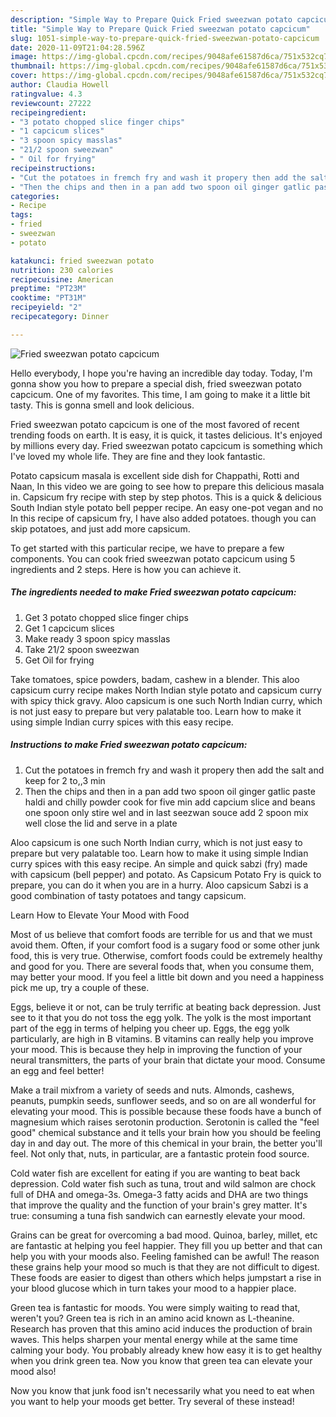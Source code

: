 ```yaml
---
description: "Simple Way to Prepare Quick Fried sweezwan potato capcicum"
title: "Simple Way to Prepare Quick Fried sweezwan potato capcicum"
slug: 1051-simple-way-to-prepare-quick-fried-sweezwan-potato-capcicum
date: 2020-11-09T21:04:28.596Z
image: https://img-global.cpcdn.com/recipes/9048afe61587d6ca/751x532cq70/fried-sweezwan-potato-capcicum-recipe-main-photo.jpg
thumbnail: https://img-global.cpcdn.com/recipes/9048afe61587d6ca/751x532cq70/fried-sweezwan-potato-capcicum-recipe-main-photo.jpg
cover: https://img-global.cpcdn.com/recipes/9048afe61587d6ca/751x532cq70/fried-sweezwan-potato-capcicum-recipe-main-photo.jpg
author: Claudia Howell
ratingvalue: 4.3
reviewcount: 27222
recipeingredient:
- "3 potato chopped slice finger chips"
- "1 capcicum slices"
- "3 spoon spicy masslas"
- "21/2 spoon sweezwan"
- " Oil for frying"
recipeinstructions:
- "Cut the potatoes in fremch fry and wash it propery then add the salt and keep for 2 to,,3 min"
- "Then the chips and then in a pan add two spoon oil ginger gatlic paste haldi and chilly powder cook for five min add capcium slice and beans one spoon only stire wel and in last seezwan souce add 2 spoon mix well close the lid and serve in a plate"
categories:
- Recipe
tags:
- fried
- sweezwan
- potato

katakunci: fried sweezwan potato 
nutrition: 230 calories
recipecuisine: American
preptime: "PT23M"
cooktime: "PT31M"
recipeyield: "2"
recipecategory: Dinner

---
```



![Fried sweezwan potato capcicum](https://img-global.cpcdn.com/recipes/9048afe61587d6ca/751x532cq70/fried-sweezwan-potato-capcicum-recipe-main-photo.jpg)

Hello everybody, I hope you're having an incredible day today. Today, I'm gonna show you how to prepare a special dish, fried sweezwan potato capcicum. One of my favorites. This time, I am going to make it a little bit tasty. This is gonna smell and look delicious.

Fried sweezwan potato capcicum is one of the most favored of recent trending foods on earth. It is easy, it is quick, it tastes delicious. It's enjoyed by millions every day. Fried sweezwan potato capcicum is something which I've loved my whole life. They are fine and they look fantastic.

Potato capsicum masala is excellent side dish for Chappathi, Rotti and Naan, In this video we are going to see how to prepare this delicious masala in. Capsicum fry recipe with step by step photos. This is a quick &amp; delicious South Indian style potato bell pepper recipe. An easy one-pot vegan and no In this recipe of capsicum fry, I have also added potatoes. though you can skip potatoes, and just add more capsicum.


To get started with this particular recipe, we have to prepare a few components. You can cook fried sweezwan potato capcicum using 5 ingredients and 2 steps. Here is how you can achieve it.

<!--inarticleads1-->

##### The ingredients needed to make Fried sweezwan potato capcicum:

1. Get 3 potato chopped slice finger chips
1. Get 1 capcicum slices
1. Make ready 3 spoon spicy masslas
1. Take 21/2 spoon sweezwan
1. Get  Oil for frying


Take tomatoes, spice powders, badam, cashew in a blender. This aloo capsicum curry recipe makes North Indian style potato and capsicum curry with spicy thick gravy. Aloo capsicum is one such North Indian curry, which is not just easy to prepare but very palatable too. Learn how to make it using simple Indian curry spices with this easy recipe. 

<!--inarticleads2-->

##### Instructions to make Fried sweezwan potato capcicum:

1. Cut the potatoes in fremch fry and wash it propery then add the salt and keep for 2 to,,3 min
1. Then the chips and then in a pan add two spoon oil ginger gatlic paste haldi and chilly powder cook for five min add capcium slice and beans one spoon only stire wel and in last seezwan souce add 2 spoon mix well close the lid and serve in a plate


Aloo capsicum is one such North Indian curry, which is not just easy to prepare but very palatable too. Learn how to make it using simple Indian curry spices with this easy recipe. An simple and quick sabzi (fry) made with capsicum (bell pepper) and potato. As Capsicum Potato Fry is quick to prepare, you can do it when you are in a hurry. Aloo capsicum Sabzi is a good combination of tasty potatoes and tangy capsicum. 

Learn How to Elevate Your Mood with Food


Most of us believe that comfort foods are terrible for us and that we must avoid them. Often, if your comfort food is a sugary food or some other junk food, this is very true. Otherwise, comfort foods could be extremely healthy and good for you. There are several foods that, when you consume them, may better your mood. If you feel a little bit down and you need a happiness pick me up, try a couple of these.

Eggs, believe it or not, can be truly terrific at beating back depression. Just see to it that you do not toss the egg yolk. The yolk is the most important part of the egg in terms of helping you cheer up. Eggs, the egg yolk particularly, are high in B vitamins. B vitamins can really help you improve your mood. This is because they help in improving the function of your neural transmitters, the parts of your brain that dictate your mood. Consume an egg and feel better!

Make a trail mixfrom a variety of seeds and nuts. Almonds, cashews, peanuts, pumpkin seeds, sunflower seeds, and so on are all wonderful for elevating your mood. This is possible because these foods have a bunch of magnesium which raises serotonin production. Serotonin is called the "feel good" chemical substance and it tells your brain how you should be feeling day in and day out. The more of this chemical in your brain, the better you'll feel. Not only that, nuts, in particular, are a fantastic protein food source.

Cold water fish are excellent for eating if you are wanting to beat back depression. Cold water fish such as tuna, trout and wild salmon are chock full of DHA and omega-3s. Omega-3 fatty acids and DHA are two things that improve the quality and the function of your brain's grey matter. It's true: consuming a tuna fish sandwich can earnestly elevate your mood. 

Grains can be great for overcoming a bad mood. Quinoa, barley, millet, etc are fantastic at helping you feel happier. They fill you up better and that can help you with your moods also. Feeling famished can be awful! The reason these grains help your mood so much is that they are not difficult to digest. These foods are easier to digest than others which helps jumpstart a rise in your blood glucose which in turn takes your mood to a happier place.

Green tea is fantastic for moods. You were simply waiting to read that, weren't you? Green tea is rich in an amino acid known as L-theanine. Research has proven that this amino acid induces the production of brain waves. This helps sharpen your mental energy while at the same time calming your body. You probably already knew how easy it is to get healthy when you drink green tea. Now you know that green tea can elevate your mood also!

Now you know that junk food isn't necessarily what you need to eat when you want to help your moods get better. Try several of these instead!

